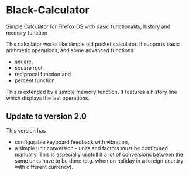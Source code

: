 Black-Calculator
================

Simple Calculator for Firefox OS with basic functionality, history and memory function

This calculator works like simple old pocket calculator.
It supports basic arithmetic operations, and some advanced functions
* square, 
* square root, 
* reciprocal function and 
* percent function

This is extended by a simple memory function.
It features a history line which displays the last operations.

Update to version 2.0
---------------------
This version has
* configurable keyboard feedback with vibration, 
* a simple unit conversion - units and factors must be configured manually. This is especially usefull if a lot of conversions between the same units have to be done (e.g. when on holiday in a foreign country with different currency).
